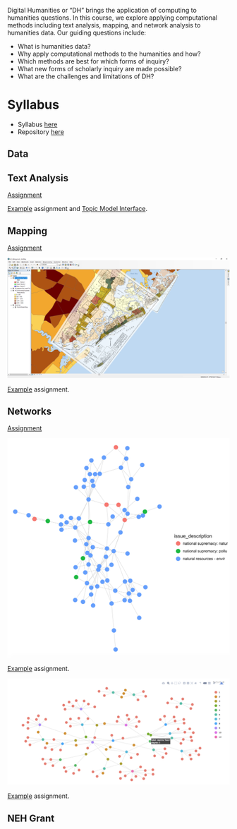 Digital Humanities or “DH” brings the application of computing to humanities questions. 
In this course, we explore applying computational methods including text analysis, mapping, and network analysis 
to humanities data. Our guiding questions include:
- What is humanities data?
- Why apply computational methods to the humanities and how?
- Which methods are best for which forms of inquiry?
- What new forms of scholarly inquiry are made possible?
- What are the challenges and limitations of DH?

# Syllabus
- Syllabus [here](https://github.com/nolauren/teaching/blob/master/introdh2017/syllabus.md)
- Repository [here](https://github.com/nolauren/teaching/tree/master/introdh2017)

## Data

## Text Analysis

[Assignment](https://github.com/nolauren/teaching/blob/master/introdh2017/assignment2.md)

[Example](https://github.com/introdh/intro-dh-Maanume/blob/master/Assignment2_Maanum.md) assignment 
and [Topic Model Interface](https://maanume.github.io/dh-topic-models/).

## Mapping

[Assignment](https://github.com/nolauren/teaching/blob/master/introdh2017/assignment3.md)

![Redlining in the US](https://github.com/introdh/intro-dh-klim96/blob/master/ArcGISmap1.png)

[Example](https://github.com/introdh/intro-dh-klim96/blob/master/assignment3_LIM.md) assignment.

## Networks

[Assignment](https://github.com/nolauren/teaching/blob/master/introdh2017/assignment4.md)

![Supreme Court Network](https://github.com/introdh/intro-dh-cnoppenberger/blob/master/dhassignment_issue.png)

[Example](https://github.com/introdh/intro-dh-cnoppenberger/blob/master/assignment4_NOPPENBERGER.md) assignment.


![Tony Awards Network](https://github.com/introdh/intro-dh-klim96/blob/master/Screen%20Shot%202017-12-01%20at%2012.11.19%20AM.png)

[Example](https://github.com/introdh/intro-dh-klim96/blob/master/assignment3_LIM.md) assignment.


## NEH Grant

